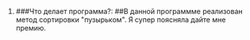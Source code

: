 1. ###Что делает программа?:
   ##В данной программме реализован метод сортировки "пузырьком". Я супер поясняла дайте мне премию.

